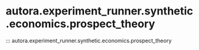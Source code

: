 # autora.experiment\_runner.synthetic.economics.prospect\_theory

::: autora.experiment_runner.synthetic.economics.prospect_theory